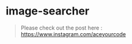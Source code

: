 # image-searcher
    

> Please check out the post here   :  
>     https://www.instagram.com/aceyourcode





